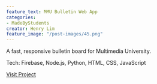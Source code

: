 ```yaml
---
feature_text: MMU Bulletin Web App
categories:
- MadeByStudents
creator: Henry Lim
feature_image: "/post-images/45.png"
---
```


A fast, responsive bulletin board for Multimedia University.

Tech: Firebase, Node.js, Python, HTML, CSS, JavaScript

[Visit Project](https://bulletin.limhenry.xyz)